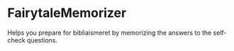 # FairytaleMemorizer
Helps you prepare for bibliaismeret by memorizing the answers to the self-check questions.
